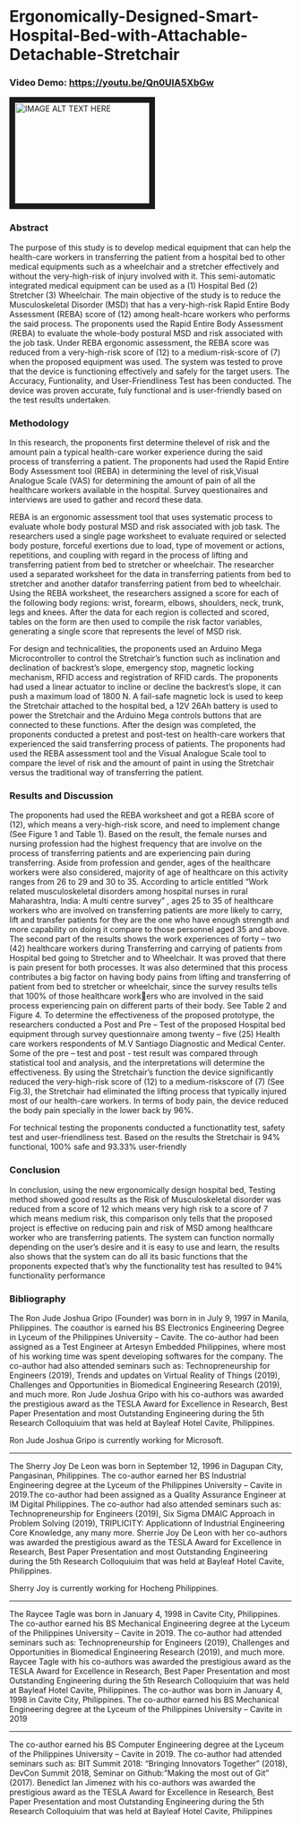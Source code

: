 # **Ergonomically-Designed-Smart-Hospital-Bed-with-Attachable-Detachable-Stretchair**

### Video Demo: https://youtu.be/Qn0UlA5XbGw

<a href="http://www.youtube.com/watch?feature=player_embedded&v=Qn0UlA5XbGw
" target="_blank"><img src="http://img.youtube.com/vi/Qn0UlA5XbGw/0.jpg" 
alt="IMAGE ALT TEXT HERE" width="240" height="180" border="10" /></a>

<div style="text-align: "justify">
                                 
### Abstract
The purpose of this study is to develop medical equipment that can help the health-care workers in transferring the patient 
from a hospital bed to other medical equipments such as a wheelchair and a stretcher effectively and without the very-high-risk of 
injury involved with it. This semi-automatic integrated medical equipment can be used as a (1) Hospital Bed (2) Stretcher (3)
Wheelchair. The main objective of the study is to reduce the Musculoskeletal Disorder (MSD) that has a very-high-risk Rapid Entire 
Body Assessment (REBA) score of (12) among healt-hcare workers who performs the said process. The proponents used the Rapid 
Entire Body Assessment (REBA) to evaluate the whole-body postural MSD and risk associated with the job task. Under REBA ergonomic 
assessment, the REBA score was reduced from a very-high-risk score of (12) to a medium-risk-score of (7) when the proposed 
equipment was used. The system was tested to prove that the device is functioning effectively and safely for the target users. The 
Accuracy, Funtionality, and User-Friendliness Test has been conducted. The device was proven accurate, fuly functional and is user-friendly based on the test results undertaken.

### Methodology
In this research, the proponents first determine thelevel of risk and the amount pain a typical health-care worker experience during the said 
process of transferring a patient. The proponents had used the Rapid Entire Body Assessment tool (REBA) in determining the level of risk,Visual Analogue Scale (VAS) for determining the amount of pain of all the healthcare workers available in the hospital. Survey questionaires 
and interviews are used to gather and record these data.

REBA is an ergonomic assessment tool that uses systematic process 
to evaluate whole body postural MSD and risk associated with job task. 
The researchers used a single page worksheet to evaluate required or 
selected body posture, forceful exertions due to load, type of movement or actions, repetitions, and coupling with regard in the process of 
lifting and transferring patient from bed to stretcher or wheelchair. The 
researcher used a separated worksheet for the data in transferring patients from bed to stretcher and another datafor transferring patient
from bed to wheelchair. Using the REBA worksheet, the researchers 
assigned a score for each of the following body regions: wrist, forearm, 
elbows, shoulders, neck, trunk, legs and knees. After the data for each 
region is collected and scored, tables on the form are then used to compile the risk factor variables, generating a single score that represents the level of MSD risk.

For design and technicalities, the proponents used an Arduino 
Mega Microcontroller to control the Stretchair’s function such as inclination and declination of backrest’s slope, emergency stop, magnetic
locking mechanism, RFID access and registration of RFID cards. The proponents had used a linear actuator to incline or decline the backrest’s 
slope, it can push a maximum load of 1800 N. A fail-safe magnetic lock 
is used to keep the Stretchair attached to the hospital bed, a 12V 26Ah 
battery is used to power the Stretchair and the Arduino Mega controls 
buttons that are connected to these functions.
After the design was completed, the proponents conducted a pretest and post-test on health-care workers that experienced the said 
transferring process of patients. The proponents had used the REBA 
assessment tool and the Visual Analogue Scale tool to compare the level 
of risk and the amount of paint in using the Stretchair versus the traditional way of transferring the patient.

### Results and Discussion

The proponents had used the REBA worksheet and got a REBA 
score of (12), which means a very-high-risk score, and need to implement change (See Figure 1 and Table 1). Based on the result, the female 
nurses and nursing profession had the highest frequency that are involve on the process of transferring patients and are experiencing pain 
during transferring. Aside from profession and gender, ages of the 
healthcare workers were also considered, majority of age of healthcare 
on this activity ranges from 26 to 29 and 30 to 35. According to article 
entitled “Work related musculoskeletal disorders among hospital nurses 
in rural Maharashtra, India: A multi centre survey” , ages 25 to 35 of 
healthcare workers who are involved on transferring patients are more 
likely to carry, lift and transfer patients for they are the one who have
enough strength and more capability on doing it compare to those personnel aged 35 and above.
The second part of the results shows the work experiences of forty 
– two (42) healthcare workers during Transferring and carrying of patients from Hospital bed going to Stretcher and to Wheelchair. It was 
proved that there is pain present for both processes. It was also determined that this process contributes a big factor on having body pains 
from lifting and transferring of patient from bed to stretcher or wheelchair, since the survey results tells that 100% of those healthcare workers who are involved in the said process experiencing pain on different 
parts of their body. See Table 2 and Figure 4.
To determine the effectiveness of the proposed prototype, the researchers conducted a Post and Pre – Test of the proposed Hospital bed 
equipment through survey questionnaire among twenty – five (25)
Health care workers respondents of M.V Santiago Diagnostic and Medical Center. Some of the pre – test and post - test result was compared 
through statistical tool and analysis, and the interpretations will determine the effectiveness. By using the Stretchair’s function the device 
significantly reduced the very-high-risk score of (12) to a medium-riskscore of (7) (See Fig.3), the Stretchair had eliminated the lifting process 
that typically injured most of our health-care workers. In terms of body
pain, the device reduced the body pain specially in the lower back by 
96%.

For technical testing the proponents conducted a functionatlity test, safety test and user-friendliness test. Based on the results the 
Stretchair is 94% functional, 100% safe and 93.33% user-friendly

### Conclusion

In conclusion, using the new ergonomically design hospital 
bed, Testing method showed good results as the Risk of Musculoskeletal disorder was reduced from a score of 12 which means very 
high risk to a score of 7 which means medium risk, this comparison 
only tells that the proposed project is effective on reducing pain 
and risk of MSD among healthcare worker who are transferring patients. 
The system can function normally depending on the user’s desire and it is easy to use and learn, the results also shows that the 
system can do all its basic functions that the proponents expected 
that’s why the functionality test has resulted to 94% functionality 
performance

### Bibliography

The Ron Jude Joshua Gripo (Founder) was born in in July 9, 
1997 in Manila, Philippines. The coauthor is earned his BS Electronics 
Engineering Degree in Lyceum of the 
Philippines University – Cavite.
The co-author had been assigned as 
a Test Engineer at Artesyn Embedded 
Philippines, where most of his working 
time was spent developing softwares for the company. The co-author 
had also attended seminars such as: Technopreneurship for Engineers 
(2019), Trends and updates on Virtual Reality of Things (2019), Challenges and Opportunities in Biomedical Engineering Research (2019), 
and much more. 
Ron Jude Joshua Gripo with his co-authors was awarded the prestigious award as the TESLA Award for Excellence in Research, Best Paper 
Presentation and most Outstanding Engineering during the 5th Research 
Colloquiuim that was held at Bayleaf Hotel Cavite, Philippines.

Ron Jude Joshua Gripo is currently working for Microsoft.

<hr>

The Sherry Joy De Leon was born in September 12, 1996 in Dagupan City, Pangasinan, Philippines. The co-author 
earned her BS Industrial Engineering 
degree at the Lyceum of the Philippines 
University – Cavite in 2019.The co-author had been assigned as a Quality Assurance Engineer at 
IM Digital Philippines. The co-author had also attended seminars such 
as: Technopreneurship for Engineers (2019), Six Sigma DMAIC Approach 
in Problem Solving (2019), TRIPLICITY: Applicationn of Industrial Engineering Core Knowledge, any many more.
Sherrie Joy De Leon with her co-authors was awarded the prestigious 
award as the TESLA Award for Excellence in Research, Best Paper 
Presentation and most Outstanding Engineering during the 5th Research 
Colloquiuim that was held at Bayleaf Hotel Cavite, Philippines.

Sherry Joy is currently working for Hocheng Philippines.

<hr>

The Raycee Tagle was born in 
January 4, 1998 in Cavite City, Philippines. The co-author earned his BS
Mechanical Engineering degree at the 
Lyceum of the Philippines University –
Cavite in 2019.
The co-author had attended seminars such as: Technopreneurship for Engineers (2019), Challenges and 
Opportunities in Biomedical Engineering Research (2019), and much 
more.
Raycee Tagle with his co-authors was awarded the prestigious award
as the TESLA Award for Excellence in Research, Best Paper Presentation 
and most Outstanding Engineering during the 5th Research Colloquiuim 
that was held at Bayleaf Hotel Cavite, Philippines.
The co-author was born in January 4, 1998 in Cavite City, Philippines. 
The co-author earned his BS Mechanical Engineering degree at the Lyceum of the Philippines University – Cavite in 2019

<hr>

The co-author earned his BS Computer Engineering degree at the Lyceum of the Philippines University –
Cavite in 2019.
The co-author had attended seminars 
such as: BIT Summit 2018: “Bringing 
Innovators Together” (2018), DevCon
Summit 2018, Seminar on Github:”Making the most out of Git” (2017).
Benedict Ian Jimenez with his co-authors was awarded the prestigious award as the TESLA Award for Excellence in Research, Best Paper 
Presentation and most Outstanding Engineering during the 5th Research 
Colloquiuim that was held at Bayleaf Hotel Cavite, Philippines
</div>
